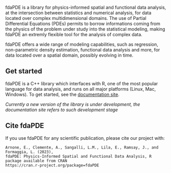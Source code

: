 fdaPDE is a library for physics-informed spatial and functional data analysis, at the intersection between statistics and numerical analysis, for data located over complex multidimensional domains. The use of Partial Differential Equations (PDEs) permits to borrow informations coming from the physics of the problem under study into the statistical modeling, making fdaPDE an extremly flexible tool for the analysis of complex data.

fdaPDE offers a wide range of modeling capabilities, such as regression, non-parametric density estimation, functional data analysis and more, for data located over a spatial domain, possibly evolving in time.

## Get started

fdaPDE is a C++ library which interfaces with R, one of the most popular language for data analysis, and runs on all major platforms (Linux, Mac, Windows). To get started, see the [documentation site](https://fdapde.github.io/). 

_Currently a new version of the library is under development, the documentation site refers to such development stage_

## Cite fdaPDE

If you use fdaPDE for any scientific publication, please cite our project with:

```
Arnone, E., Clemente, A., Sangalli, L.M., Lila, E., Ramsay, J., and Formaggia, L. (2023),
fdaPDE: Physics-Informed Spatial and Functional Data Analysis, R package available from CRAN
https://cran.r-project.org/package=fdaPDE
```
